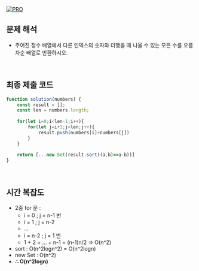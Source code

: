 [![PRO]][Link]

## 문제 해석

- 주어진 정수 배열에서 다른 인덱스의 숫자와 더했을 때 나올 수 있는 모든 수를 오름차순 배열로 반환하시오.

<br>

## 최종 제출 코드

```js
function solution(numbers) {
    const result = [];
    const len = numbers.length;
    
    for(let i=0;i<len-1;i++){
        for(let j=i+1;j<len;j++){
            result.push(numbers[i]+numbers[j])
        }
    }
    
    return [...new Set(result.sort((a,b)=>a-b))]
}
```

<br>

## 시간 복잡도

- 2중 for 문 :
  - i = 0 ; j = n-1 번
  - i = 1 ; j = n-2
  - ...
  - i = n-2 ; j = 1 번
  - 1 + 2 + ... + n-1 = (n-1)n/2 => O(n^2)
- sort : O(n^2logn^2) = O(n^2logn)
- new Set : O(n^2)
-   **∴ O(n^2logn)**

<br>

<!---------------------------------------------------------------------------->

[PRO]: https://github.com/GoSSaChin/algorithm-js/assets/107768516/67c43b52-bc3f-4571-a249-5519021afbb0
[Link]: https://school.programmers.co.kr/learn/courses/30/lessons/68644
